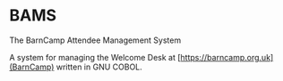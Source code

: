 # BAMS
The BarnCamp Attendee Management System

A system for managing the Welcome Desk at [https://barncamp.org.uk](BarnCamp) written in GNU COBOL.
